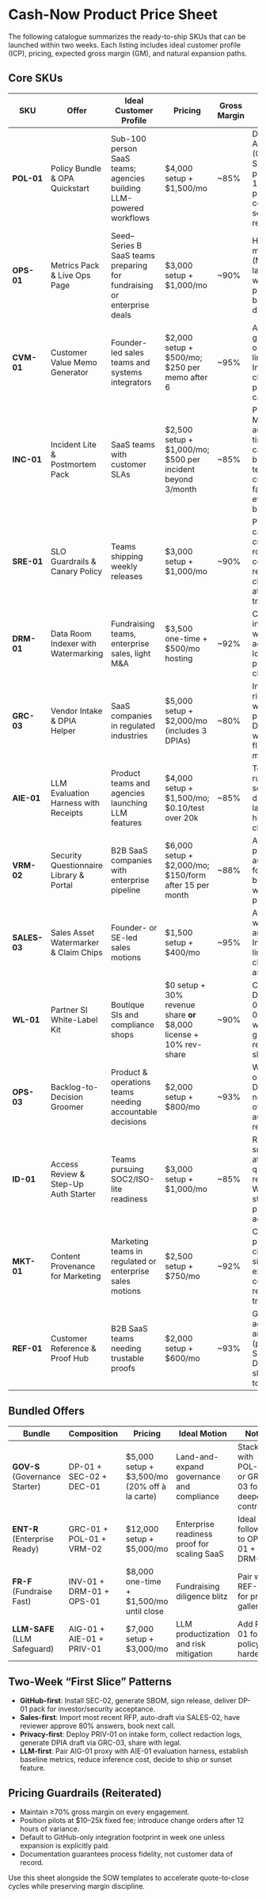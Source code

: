 # Cash-Now Product Price Sheet

The following catalogue summarizes the ready-to-ship SKUs that can be launched within two weeks. Each listing includes ideal customer profile (ICP), pricing, expected gross margin (GM), and natural expansion paths.

## Core SKUs

| SKU          | Offer                                   | Ideal Customer Profile                                                 | Pricing                                                            | Gross Margin | Included                                                                                                             | Upsell Paths                                           |
| ------------ | --------------------------------------- | ---------------------------------------------------------------------- | ------------------------------------------------------------------ | ------------ | -------------------------------------------------------------------------------------------------------------------- | ------------------------------------------------------ |
| **POL-01**   | Policy Bundle & OPA Quickstart          | Sub-100 person SaaS teams; agencies building LLM-powered workflows     | $4,000 setup + $1,500/mo                                           | ~85%         | Drop-in OPA ABAC starter (GitHub, Slack, HTTP proxy) plus 12 baseline policies covering PII, secrets, data residency | AI Audit Trail (AIG-01), Privacy Gateway (PRIV-01)     |
| **OPS-01**   | Metrics Pack & Live Ops Page            | Seed–Series B SaaS teams preparing for fundraising or enterprise deals | $3,000 setup + $1,000/mo                                           | ~90%         | Hosted live metrics page (MRR, churn, latency SLOs) with provenance badges and daily export                          | Deal-Room (INV-01), Exec Dispatch (DEC-01)             |
| **CVM-01**   | Customer Value Memo Generator           | Founder-led sales teams and systems integrators                        | $2,000 setup + $500/mo; $250 per memo after 6                      | ~95%         | Auto-generated one-pagers linking IntelGraph claims, pilot plan, and ROI calculator                                  | RFP Answering (SALES-02), Portfolio Review (OPS-01)    |
| **INC-01**   | Incident Lite & Postmortem Pack         | SaaS teams with customer SLAs                                          | $2,500 setup + $1,000/mo; $500 per incident beyond 3/month         | ~85%         | Pager-to-Maestro automation, timeline capture, blameless template, and customer-facing evidence bundle               | Risk & Ethics Memo (GRC-02), SLO Guardrails (SRE-01)   |
| **SRE-01**   | SLO Guardrails & Canary Policy          | Teams shipping weekly releases                                         | $3,000 setup + $1,000/mo                                           | ~90%         | Pre-baked canary criteria, auto-rollback configuration, release checklist, and attestation trail                     | SBOM/SLSA (SEC-02), Incident Pack (INC-01)             |
| **DRM-01**   | Data Room Indexer with Watermarking     | Fundraising teams, enterprise sales, light M&A                         | $3,500 one-time + $500/mo hosting                                  | ~92%         | Canonical index page, watermarking, access logging, provenance chips                                                 | Deal-Room (INV-01), Disclosure Pack (DP-01)            |
| **GRC-03**   | Vendor Intake & DPIA Helper             | SaaS companies in regulated industries                                 | $5,000 setup + $2,000/mo (includes 3 DPIAs)                        | ~80%         | Intake-to-risk calculator workflow producing DPIA draft with data flows and mitigations                              | Privacy Gateway (PRIV-01), Policy Bundle (POL-01)      |
| **AIE-01**   | LLM Evaluation Harness with Receipts    | Product teams and agencies launching LLM features                      | $4,000 setup + $1,500/mo; $0.10/test over 20k                      | ~85%         | Test set runner, rubric scoring, deltas, cost & latency histograms, claim ledger                                     | AI Audit Trail (AIG-01), Redaction Proxy (AIG-01)      |
| **VRM-02**   | Security Questionnaire Library & Portal | B2B SaaS companies with enterprise pipeline                            | $6,000 setup + $2,000/mo; $150/form after 15 per month             | ~88%         | Answer bank plus automations for top 10 buyer portals with inline provenance                                         | SOC2-lite (GRC-01), SBOM/SLSA (SEC-02)                 |
| **SALES-03** | Sales Asset Watermarker & Claim Chips   | Founder- or SE-led sales motions                                       | $1,500 setup + $400/mo                                             | ~95%         | Automated watermarking and IntelGraph-linked claim chips on sales assets                                             | RFP Answering (SALES-02), Customer Value Memo (CVM-01) |
| **WL-01**    | Partner SI White-Label Kit              | Boutique SIs and compliance shops                                      | $0 setup + 30% revenue share **or** $8,000 license + 10% rev-share | ~90%         | Co-branded DP-01, SEC-02, and VRM-01 runbooks with pricing guardrails and revenue-share terms                        | Certification bundles, territory exclusives            |
| **OPS-03**   | Backlog-to-Decision Groomer             | Product & operations teams needing accountable decisions               | $2,000 setup + $800/mo                                             | ~93%         | Weekly ritual orchestration, Decision nodes with owners/DoD, automated reminders                                     | Exec Dispatch (DEC-01), Portfolio Review (OPS-01)      |
| **ID-01**    | Access Review & Step-Up Auth Starter    | Teams pursuing SOC2/ISO-lite readiness                                 | $3,000 setup + $1,000/mo                                           | ~85%         | Role/resource snapshot, attested quarterly reviews, WebAuthn step-up for privileged actions                          | Policy Bundle (POL-01), Privacy Gateway (PRIV-01)      |
| **MKT-01**   | Content Provenance for Marketing        | Marketing teams in regulated or enterprise sales motions               | $2,500 setup + $750/mo                                             | ~92%         | Content pipeline with citation chips, signed exports, compliance-ready audit trail                                   | Sales Asset Watermarker (SALES-03), Deal-Room (INV-01) |
| **REF-01**   | Customer Reference & Proof Hub          | B2B SaaS teams needing trustable proofs                                | $2,000 setup + $600/mo                                             | ~93%         | Gallery of accepted artifacts (packs, SBOMs, DPIAs) with shareable tokens                                            | Metrics Pack (OPS-01), Investor Auto-Pack (INV-01)     |

## Bundled Offers

| Bundle                         | Composition               | Pricing                                       | Ideal Motion                                | Notes                                           |
| ------------------------------ | ------------------------- | --------------------------------------------- | ------------------------------------------- | ----------------------------------------------- |
| **GOV-S** (Governance Starter) | DP-01 + SEC-02 + DEC-01   | $5,000 setup + $3,500/mo (20% off à la carte) | Land-and-expand governance and compliance   | Stack with POL-01 or GRC-03 for deeper controls |
| **ENT-R** (Enterprise Ready)   | GRC-01 + POL-01 + VRM-02  | $12,000 setup + $5,000/mo                     | Enterprise readiness proof for scaling SaaS | Ideal follow-on to OPS-01 + DRM-01              |
| **FR-F** (Fundraise Fast)      | INV-01 + DRM-01 + OPS-01  | $8,000 one-time + $1,500/mo until close       | Fundraising diligence blitz                 | Pair with REF-01 for proof gallery              |
| **LLM-SAFE** (LLM Safeguard)   | AIG-01 + AIE-01 + PRIV-01 | $7,000 setup + $3,000/mo                      | LLM productization and risk mitigation      | Add POL-01 for policy hardening                 |

## Two-Week “First Slice” Patterns

- **GitHub-first**: Install SEC-02, generate SBOM, sign release, deliver DP-01 pack for investor/security acceptance.
- **Sales-first**: Import most recent RFP, auto-draft via SALES-02, have reviewer approve 80% answers, book next call.
- **Privacy-first**: Deploy PRIV-01 on intake form, collect redaction logs, generate DPIA draft via GRC-03, share with legal.
- **LLM-first**: Pair AIG-01 proxy with AIE-01 evaluation harness, establish baseline metrics, reduce inference cost, decide to ship or sunset feature.

## Pricing Guardrails (Reiterated)

- Maintain ≥70% gross margin on every engagement.
- Position pilots at $10–25k fixed fee; introduce change orders after 12 hours of variance.
- Default to GitHub-only integration footprint in week one unless expansion is explicitly paid.
- Documentation guarantees process fidelity, not customer data of record.

Use this sheet alongside the SOW templates to accelerate quote-to-close cycles while preserving margin discipline.
